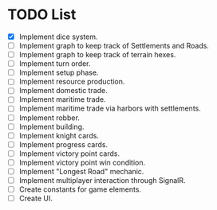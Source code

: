 # TODO List

- [x] Implement dice system.
- [ ] Implement graph to keep track of Settlements and Roads.
- [ ] Implement graph to keep track of terrain hexes.
- [ ] Implement turn order.
- [ ] Implement setup phase.
- [ ] Implement resource production.
- [ ] Implement domestic trade.
- [ ] Implement maritime trade.
- [ ] Implement maritime trade via harbors with settlements.
- [ ] Implement robber.
- [ ] Implement building.
- [ ] Implement knight cards.
- [ ] Implement progress cards.
- [ ] Implement victory point cards.
- [ ] Implement victory point win condition.
- [ ] Implement "Longest Road" mechanic.
- [ ] Implement multiplayer interaction through SignalR.
- [ ] Create constants for game elements.
- [ ] Create UI.

